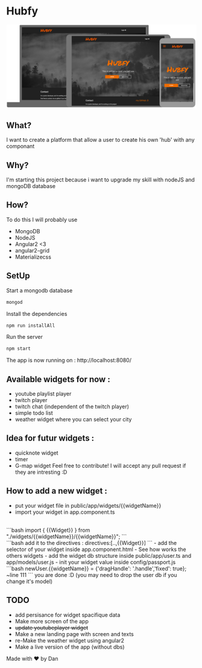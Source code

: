 # Hubfy
![alt text](/preview.png)
## What?
I want to create a platform that allow a user to create his own 'hub' with any componant
## Why?
I'm starting this project because i want to upgrade my skill with nodeJS and mongoDB database
## How?
To do this I will probably use 
  - MongoDB
  - NodeJS
  - Angular2 <3
  - angular2-grid
  - Materializecss

## SetUp
Start a mongodb database
```bash
mongod
```

Install the dependencies
```bash
npm run installAll
```

Run the server
```bash
npm start
```
The app is now running on : http://localhost:8080/

## Available widgets for now : 
 - youtube playlist player
 - twitch player
 - twitch chat (independent of the twitch player)
 - simple todo list
 - weather widget where you can select your city

## Idea for futur widgets : 
 - quicknote widget
 - timer
 - G-map widget
Feel free to contribute! I will accept any pull request if they are intresting :D

## How to add a new widget : 
 - put your widget file in public/app/widgets/{{widgetName}}
 - import your widget in app.component.ts
  <br/>
    ```bash
  import { {{Widget}} } from "./widgets/{{widgetName}}/{{widgetName}}";
  ```
  <br/>
  ```bash
      add it to the directives : directives:[..,{{Widget}}]
  ```
 - add the selector of your widget inside app.component.html
    - See how works the others widgets
 - add the widget db structure inside public/app/user.ts and app/models/user.js
 - init your widget value inside config/passport.js
  <br/>
    ```bash
    newUser.{{widgetName}} = {'dragHandle': '.handle','fixed': true}; ~line 111
  ```
you are done :D (you may need to drop the user db if you change it's model)

## TODO
 - add persisance for widget spacifique data
 - Make more screen of the app
 - <del>update youtubeplayer widget</del>
 - Make a new landing page with screen and texts
 - re-Make the weather widget using angular2
 - Make a live version of the app (without dbs)

Made with :heart: by Dan
